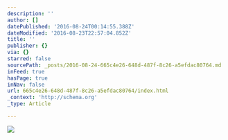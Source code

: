 ```yaml
---
description: ''
author: []
datePublished: '2016-08-24T00:14:55.388Z'
dateModified: '2016-08-23T22:57:04.852Z'
title: ''
publisher: {}
via: {}
starred: false
sourcePath: _posts/2016-08-24-665c4e26-648d-487f-8c26-a5efdac80764.md
inFeed: true
hasPage: true
inNav: false
url: 665c4e26-648d-487f-8c26-a5efdac80764/index.html
_context: 'http://schema.org'
_type: Article

---
```

![](https://the-grid-user-content.s3-us-west-2.amazonaws.com/2b0150bb-36fd-4cb3-a74f-828d20397547.jpg)